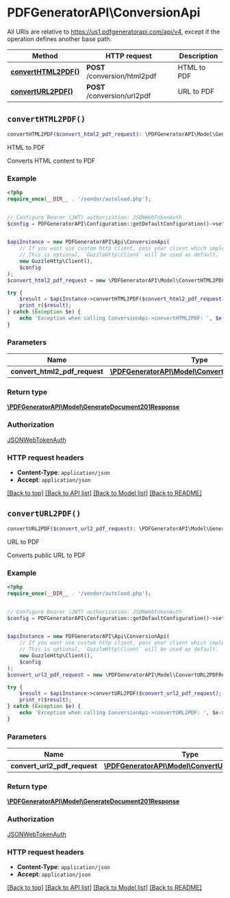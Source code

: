 # PDFGeneratorAPI\ConversionApi

All URIs are relative to https://us1.pdfgeneratorapi.com/api/v4, except if the operation defines another base path.

| Method | HTTP request | Description |
| ------------- | ------------- | ------------- |
| [**convertHTML2PDF()**](ConversionApi.md#convertHTML2PDF) | **POST** /conversion/html2pdf | HTML to PDF |
| [**convertURL2PDF()**](ConversionApi.md#convertURL2PDF) | **POST** /conversion/url2pdf | URL to PDF |


## `convertHTML2PDF()`

```php
convertHTML2PDF($convert_html2_pdf_request): \PDFGeneratorAPI\Model\GenerateDocument201Response
```

HTML to PDF

Converts HTML content to PDF

### Example

```php
<?php
require_once(__DIR__ . '/vendor/autoload.php');


// Configure Bearer (JWT) authorization: JSONWebTokenAuth
$config = PDFGeneratorAPI\Configuration::getDefaultConfiguration()->setAccessToken('YOUR_ACCESS_TOKEN');


$apiInstance = new PDFGeneratorAPI\Api\ConversionApi(
    // If you want use custom http client, pass your client which implements `GuzzleHttp\ClientInterface`.
    // This is optional, `GuzzleHttp\Client` will be used as default.
    new GuzzleHttp\Client(),
    $config
);
$convert_html2_pdf_request = new \PDFGeneratorAPI\Model\ConvertHTML2PDFRequest(); // \PDFGeneratorAPI\Model\ConvertHTML2PDFRequest

try {
    $result = $apiInstance->convertHTML2PDF($convert_html2_pdf_request);
    print_r($result);
} catch (Exception $e) {
    echo 'Exception when calling ConversionApi->convertHTML2PDF: ', $e->getMessage(), PHP_EOL;
}
```

### Parameters

| Name | Type | Description  | Notes |
| ------------- | ------------- | ------------- | ------------- |
| **convert_html2_pdf_request** | [**\PDFGeneratorAPI\Model\ConvertHTML2PDFRequest**](../Model/ConvertHTML2PDFRequest.md)|  | |

### Return type

[**\PDFGeneratorAPI\Model\GenerateDocument201Response**](../Model/GenerateDocument201Response.md)

### Authorization

[JSONWebTokenAuth](../../README.md#JSONWebTokenAuth)

### HTTP request headers

- **Content-Type**: `application/json`
- **Accept**: `application/json`

[[Back to top]](#) [[Back to API list]](../../README.md#endpoints)
[[Back to Model list]](../../README.md#models)
[[Back to README]](../../README.md)

## `convertURL2PDF()`

```php
convertURL2PDF($convert_url2_pdf_request): \PDFGeneratorAPI\Model\GenerateDocument201Response
```

URL to PDF

Converts public URL to PDF

### Example

```php
<?php
require_once(__DIR__ . '/vendor/autoload.php');


// Configure Bearer (JWT) authorization: JSONWebTokenAuth
$config = PDFGeneratorAPI\Configuration::getDefaultConfiguration()->setAccessToken('YOUR_ACCESS_TOKEN');


$apiInstance = new PDFGeneratorAPI\Api\ConversionApi(
    // If you want use custom http client, pass your client which implements `GuzzleHttp\ClientInterface`.
    // This is optional, `GuzzleHttp\Client` will be used as default.
    new GuzzleHttp\Client(),
    $config
);
$convert_url2_pdf_request = new \PDFGeneratorAPI\Model\ConvertURL2PDFRequest(); // \PDFGeneratorAPI\Model\ConvertURL2PDFRequest

try {
    $result = $apiInstance->convertURL2PDF($convert_url2_pdf_request);
    print_r($result);
} catch (Exception $e) {
    echo 'Exception when calling ConversionApi->convertURL2PDF: ', $e->getMessage(), PHP_EOL;
}
```

### Parameters

| Name | Type | Description  | Notes |
| ------------- | ------------- | ------------- | ------------- |
| **convert_url2_pdf_request** | [**\PDFGeneratorAPI\Model\ConvertURL2PDFRequest**](../Model/ConvertURL2PDFRequest.md)|  | |

### Return type

[**\PDFGeneratorAPI\Model\GenerateDocument201Response**](../Model/GenerateDocument201Response.md)

### Authorization

[JSONWebTokenAuth](../../README.md#JSONWebTokenAuth)

### HTTP request headers

- **Content-Type**: `application/json`
- **Accept**: `application/json`

[[Back to top]](#) [[Back to API list]](../../README.md#endpoints)
[[Back to Model list]](../../README.md#models)
[[Back to README]](../../README.md)
